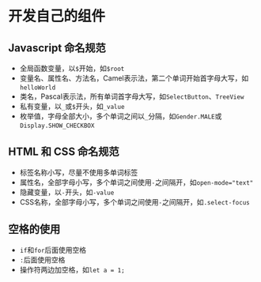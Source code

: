 # 开发自己的组件


## Javascript 命名规范

* 全局函数变量，以`$`开始，如`$root`
* 变量名、属性名、方法名，Camel表示法，第二个单词开始首字母大写，如`helloWorld`
* 类名，Pascal表示法，所有单词首字母大写，如`SelectButton`、`TreeView`
* 私有变量，以`_`或`$`开头，如`_value`
* 枚举值，字母全部大小，多个单词之间以`_`分隔，如`Gender.MALE`或`Display.SHOW_CHECKBOX`

## HTML 和 CSS 命名规范

* 标签名称小写，尽量不使用多单词标签
* 属性名，全部字母小写，多个单词之间使用`-`之间隔开，如`open-mode="text"`
* 隐藏变量，以`-`开头，如`-value`
* CSS名称，全部字母小写，多个单词之间使用`-`之间隔开，如`.select-focus`

## 空格的使用

* `if`和`for`后面使用空格
* `:`后面使用空格
* 操作符两边加空格，如`let a = 1;`